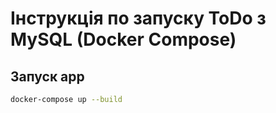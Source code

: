 # Інструкція по запуску ToDo з MySQL (Docker Compose)

## Запуск app
```bash
docker-compose up --build
